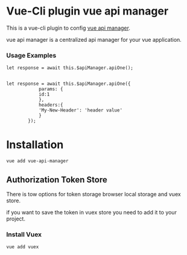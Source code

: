 # Vue-Cli plugin vue api manager
This is a vue-cli plugin to config 
[vue api manager](https://github.com/payamnaghdy/vue-api-manager).

vue api manager is a centralized api manager for your vue application.

### Usage Examples
```angular2html
let response = await this.$apiManager.apiOne();


let response = await this.$apiManager.apiOne({
            params: {
            id:1
            },
            headers:{
            'My-New-Header': 'header value'
            }
        });
```

# Installation
`vue add vue-api-manager`

## Authorization Token Store
There is tow options for token storage browser local storage and
vuex store.

if you want to save the token in vuex store you need to add it to 
your project.

### Install Vuex
`vue add vuex`